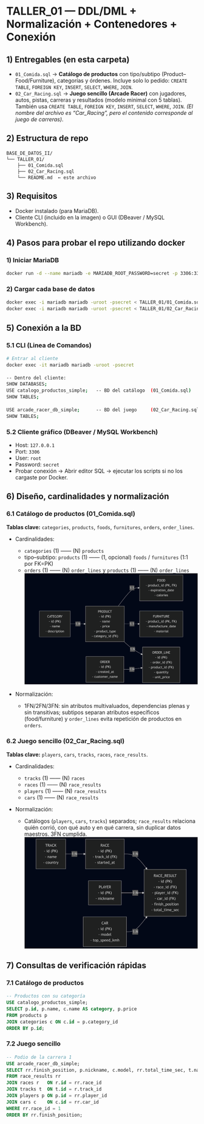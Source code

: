 # TALLER_01 — DDL/DML + Normalización + Contenedores + Conexión

## 1) Entregables (en esta carpeta)

* `01_Comida.sql` → **Catálogo de productos** con tipo/subtipo (Product–Food/Furniture), categorías y órdenes. Incluye solo lo pedido: `CREATE TABLE`, `FOREIGN KEY`, `INSERT`, `SELECT`, `WHERE`, `JOIN`. 
* `02_Car_Racing.sql` → **Juego sencillo (Arcade Racer)** con jugadores, autos, pistas, carreras y resultados (modelo minimal con 5 tablas). También usa `CREATE TABLE`, `FOREIGN KEY`, `INSERT`, `SELECT`, `WHERE`, `JOIN`. *(El nombre del archivo es “Car_Racing”, pero el contenido corresponde al juego de carreras)*. 

## 2) Estructura de repo

```
BASE_DE_DATOS_II/
└── TALLER_01/
    ├── 01_Comida.sql
    ├── 02_Car_Racing.sql
    └── README.md  ← este archivo
```

## 3) Requisitos

* Docker instalado (para MariaDB).
* Cliente CLI (incluido en la imagen) o GUI (DBeaver / MySQL Workbench).

## 4) Pasos para probar el repo utilizando docker
### 1) Iniciar MariaDB

```bash
docker run -d --name mariadb -e MARIADB_ROOT_PASSWORD=secret -p 3306:3306 mariadb:latest
```

### 2) Cargar cada base de datos

```bash
docker exec -i mariadb mariadb -uroot -psecret < TALLER_01/01_Comida.sql
docker exec -i mariadb mariadb -uroot -psecret < TALLER_01/02_Car_Racing.sql
```

## 5) Conexión a la BD

### 5.1 CLI (Linea de Comandos)

```bash
# Entrar al cliente
docker exec -it mariadb mariadb -uroot -psecret

-- Dentro del cliente:
SHOW DATABASES;
USE catalogo_productos_simple;   -- BD del catálogo  (01_Comida.sql)  :contentReference[oaicite:2]{index=2}
SHOW TABLES;

USE arcade_racer_db_simple;      -- BD del juego     (02_Car_Racing.sql)  :contentReference[oaicite:3]{index=3}
SHOW TABLES;
```

### 5.2 Cliente gráfico (DBeaver / MySQL Workbench)

* Host: `127.0.0.1`
* Port: `3306`
* User: `root`
* Password: `secret`
* Probar conexión → Abrir editor SQL → ejecutar los scripts si no los cargaste por Docker.

## 6) Diseño, cardinalidades y normalización

### 6.1 Catálogo de productos (01_Comida.sql)

**Tablas clave:** `categories`, `products`, `foods`, `furnitures`, `orders`, `order_lines`.

* Cardinalidades:
  * `categories` (1) —— (N) `products`
  * tipo–subtipo: `products` (1) —— (1, opcional) `foods` / `furnitures` (1:1 por FK=PK)
  * `orders` (1) —— (N) `order_lines` y `products` (1) —— (N) `order_lines`
![Diagrama Entidad-Relación](assets/diagrama1.png)

* Normalización:

  * 1FN/2FN/3FN: sin atributos multivaluados, dependencias plenas y sin transitivas; subtipos separan atributos específicos (food/furniture) y `order_lines` evita repetición de productos en `orders`. 

### 6.2 Juego sencillo (02_Car_Racing.sql)

**Tablas clave:** `players`, `cars`, `tracks`, `races`, `race_results`.

* Cardinalidades:

  * `tracks` (1) —— (N) `races`
  * `races` (1) —— (N) `race_results`
  * `players` (1) —— (N) `race_results`
  * `cars` (1) —— (N) `race_results`
* Normalización:

  * Catálogos (`players`, `cars`, `tracks`) separados; `race_results` relaciona quién corrió, con qué auto y en qué carrera, sin duplicar datos maestros. 3FN cumplida. 
![Diagrama Entidad-Relación](assets/diagrama2.png)

## 7) Consultas de verificación rápidas

### 7.1 Catálogo de productos

```sql
-- Productos con su categoría
USE catalogo_productos_simple;
SELECT p.id, p.name, c.name AS category, p.price
FROM products p
JOIN categories c ON c.id = p.category_id
ORDER BY p.id;
```

### 7.2 Juego sencillo

```sql
-- Podio de la carrera 1
USE arcade_racer_db_simple;
SELECT rr.finish_position, p.nickname, c.model, rr.total_time_sec, t.name AS track
FROM race_results rr
JOIN races r   ON r.id = rr.race_id
JOIN tracks t  ON t.id = r.track_id
JOIN players p ON p.id = rr.player_id
JOIN cars c    ON c.id = rr.car_id
WHERE rr.race_id = 1
ORDER BY rr.finish_position;
```
